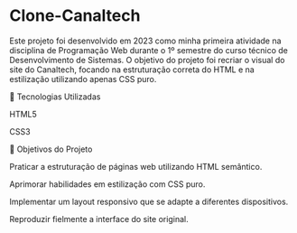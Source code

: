 # Clone-Canaltech
Este projeto foi desenvolvido em 2023 como minha primeira atividade na disciplina de Programação Web durante o 1º semestre do curso técnico de Desenvolvimento de Sistemas. O objetivo do projeto foi recriar o visual do site do Canaltech, focando na estruturação correta do HTML e na estilização utilizando apenas CSS puro.

🚀 Tecnologias Utilizadas

HTML5

CSS3

📌 Objetivos do Projeto

Praticar a estruturação de páginas web utilizando HTML semântico.

Aprimorar habilidades em estilização com CSS puro.

Implementar um layout responsivo que se adapte a diferentes dispositivos.

Reproduzir fielmente a interface do site original.
